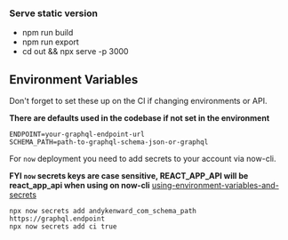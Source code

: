 ### Serve static version

- npm run build
- npm run export
- cd out && npx serve -p 3000

## Environment Variables

Don't forget to set these up on the CI if changing environments or API.

**There are defaults used in the codebase if not set in the environment**

```
ENDPOINT=your-graphql-endpoint-url
SCHEMA_PATH=path-to-graphql-schema-json-or-graphql
```

For `now` deployment you need to add secrets to your account via now-cli.

**FYI `now` secrets keys are case sensitive, REACT_APP_API will be react_app_api when using on now-cli**
[using-environment-variables-and-secrets](https://zeit.co/docs/v2/build-step#using-environment-variables-and-secrets)

```
npx now secrets add andykenward_com_schema_path https://graphql.endpoint
npx now secrets add ci true
```
